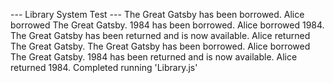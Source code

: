 --- Library System Test ---
The Great Gatsby has been borrowed.
Alice borrowed The Great Gatsby.
1984 has been borrowed.
Alice borrowed 1984.
The Great Gatsby has been returned and is now available.
Alice returned The Great Gatsby.
The Great Gatsby has been borrowed.
Alice borrowed The Great Gatsby.
1984 has been returned and is now available.
Alice returned 1984.
Completed running 'Library.js'
